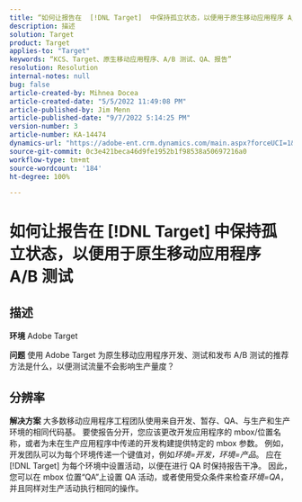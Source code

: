 ```yaml
---
title: “如何让报告在  [!DNL Target]  中保持孤立状态，以便用于原生移动应用程序 A/B 测试”
description: 描述
solution: Target
product: Target
applies-to: "Target"
keywords: “KCS、Target、原生移动应用程序、A/B 测试、QA、报告”
resolution: Resolution
internal-notes: null
bug: false
article-created-by: Mihnea Docea
article-created-date: "5/5/2022 11:49:08 PM"
article-published-by: Jim Menn
article-published-date: "9/7/2022 5:14:25 PM"
version-number: 3
article-number: KA-14474
dynamics-url: "https://adobe-ent.crm.dynamics.com/main.aspx?forceUCI=1&pagetype=entityrecord&etn=knowledgearticle&id=5a7119f3-cdcc-ec11-a7b5-6045bd00dbbc"
source-git-commit: 0c3e421beca46d9fe1952b1f98538a50697216a0
workflow-type: tm+mt
source-wordcount: '184'
ht-degree: 100%

---
```


# 如何让报告在 [!DNL Target] 中保持孤立状态，以便用于原生移动应用程序 A/B 测试

## 描述


<b>环境</b>
Adobe Target

<b>问题</b>
使用 Adobe Target 为原生移动应用程序开发、测试和发布 A/B 测试的推荐方法是什么，以便测试流量不会影响生产量度？


## 分辨率


<b>解决方案</b>
大多数移动应用程序工程团队使用来自开发、暂存、QA、与生产和生产环境的相同代码基。
要使报告分开，您应该更改开发应用程序的 mbox/位置名称，或者为未在生产应用程序中传递的开发构建提供特定的 mbox 参数。
例如，开发团队可以为每个环境传递一个键值对，例如*环境=开发，环境=产品*。
应在 [!DNL Target] 为每个环境中设置活动，以便在进行 QA 时保持报告干净。
因此，您可以在 mbox 位置“QA”上设置 QA 活动，或者使用受众条件来检查*环境=QA*，并且同样对生产活动执行相同的操作。
